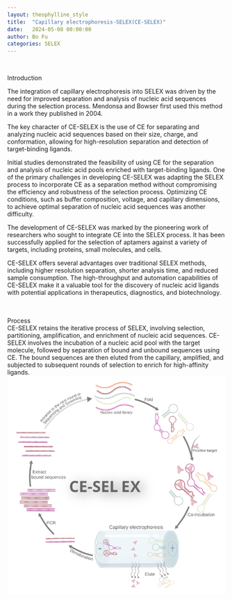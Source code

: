 ```yaml
---
layout: theophylline_style
title:  "Capillary electrophoresis-SELEX(CE-SELEX)"
date:   2024-05-08 00:00:00
author: Bo Fu
categories: SELEX
---
```


<div class="content-section">

<div class="content-section">

<div class="content-section">

<div class="content-section">

<div class="content-section">

<p><br/></p>

<div class="blowheader_box">Introduction</div>
<p>The integration of capillary electrophoresis into SELEX was driven by the need for improved separation and analysis of nucleic acid sequences during the selection process. Mendonsa and Bowser first used this method in a work they published in 2004.</p>
<p>The key character of CE-SELEX is the use of CE for separating and analyzing nucleic acid sequences based on their size, charge, and conformation, allowing for high-resolution separation and detection of target-binding ligands.</p>
<p>Initial studies demonstrated the feasibility of using CE for the separation and analysis of nucleic acid pools enriched with target-binding ligands. One of the primary challenges in developing CE-SELEX was adapting the SELEX process to incorporate CE as a separation method without compromising the efficiency and robustness of the selection process. Optimizing CE conditions, such as buffer composition, voltage, and capillary dimensions, to achieve optimal separation of nucleic acid sequences was another difficulty.</p>
<p>The development of CE-SELEX was marked by the pioneering work of researchers who sought to integrate CE into the SELEX process. It has been successfully applied for the selection of aptamers against a variety of targets, including proteins, small molecules, and cells.</p>
<p>CE-SELEX offers several advantages over traditional SELEX methods, including higher resolution separation, shorter analysis time, and reduced sample consumption. The high-throughput and automation capabilities of CE-SELEX make it a valuable tool for the discovery of nucleic acid ligands with potential applications in therapeutics, diagnostics, and biotechnology.</p>
<br>
<br>

<div class="blowheader_box">Process</div>        
<font>CE-SELEX retains the iterative process of SELEX, involving selection, partitioning, amplification, and enrichment of nucleic acid sequences. CE-SELEX involves the incubation of a nucleic acid pool with the target molecule, followed by separation of bound and unbound sequences using CE. The bound sequences are then eluted from the capillary, amplified, and subjected to subsequent rounds of selection to enrich for high-affinity ligands.</font>
<img src="/images/SELEX/CE-SELEX.svg" alt="drawing" style="width:800px;display:block;margin:0 auto;border-radius:0;" class="img-responsive">
<div style="display: flex; justify-content: center;"></div>
<br>

</div>

